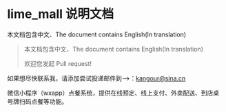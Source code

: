 # lime_mall 说明文档
本文档包含中文、The document contains English(In translation)
> 本文档包含中文、The document contains English(In translation)
> 
> 欢迎您发起 Pull request!

如果想尽快联系我，请添加尝试投递邮件到-->：kangour@sina.cn

微信小程序（wxapp）点餐系统，提供在线预定、线上支付、外卖配送、到店桌号牌扫码点餐等功能。
